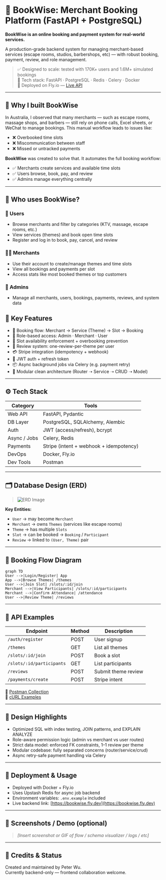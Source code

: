 # 📘 BookWise: Merchant Booking Platform (FastAPI + PostgreSQL)

**BookWise is an online booking and payment system for real-world services.**

A production-grade backend system for managing merchant-based services (escape rooms, studios, barbershops, etc) — with robust booking, payment, review, and role management.

> ✅ Designed to scale: tested with 170K+ users and 1.6M+ simulated bookings  
> 🔧 Tech stack: FastAPI · PostgreSQL · Redis · Celery · Docker  
> 🚀 Deployed on Fly.io — [Live API](https://bookwise.fly.dev/docs#/)

---

## 🧭 Why I built BookWise

In Australia, I observed that many merchants — such as escape rooms, massage shops, and barbers — still rely on phone calls, Excel sheets, or WeChat to manage bookings. This manual workflow leads to issues like:

- ❌ Overbooked time slots  
- ❌ Miscommunication between staff  
- ❌ Missed or untracked payments

**BookWise** was created to solve that. It automates the full booking workflow:

- ✅ Merchants create services and available time slots  
- ✅ Users browse, book, pay, and review  
- ✅ Admins manage everything centrally

---

## 👥 Who uses BookWise?

### 🧑 Users
- Browse merchants and filter by categories (KTV, massage, escape rooms, etc.)
- View services (themes) and book open time slots
- Register and log in to book, pay, cancel, and review

### 🧑‍💼 Merchants
- Use their account to create/manage themes and time slots
- View all bookings and payments per slot
- Access stats like most booked themes or top customers

### 👑 Admins
- Manage all merchants, users, bookings, payments, reviews, and system data

## 🌟 Key Features

- 🧾 Booking flow: Merchant → Service (Theme) → Slot → Booking
- 🔐 Role-based access: Admin · Merchant · User
- 📅 Slot availability enforcement + overbooking prevention
- 💬 Review system: one-review-per-theme per user
- 💳 Stripe integration (idempotency + webhook)
- 🚦 JWT auth + refresh token
- 📦 Async background jobs via Celery (e.g. payment retry)
- 🧱 Modular clean architecture (Router ➝ Service ➝ CRUD ➝ Model)

---

## ⚙️ Tech Stack

| Category       | Tools                                      |
|----------------|---------------------------------------------|
| Web API        | FastAPI, Pydantic                          |
| DB Layer       | PostgreSQL, SQLAlchemy, Alembic            |
| Auth           | JWT (access/refresh), bcrypt               |
| Async / Jobs   | Celery, Redis                              |
| Payments       | Stripe (intent + webhook + idempotency)    |
| DevOps         | Docker, Fly.io                             |
| Dev Tools      | Postman                    |

---

## 🗂️ Database Design (ERD)

> ![ERD Image](link-to-your-image-or-dbdiagram)

**Key Entities:**
- `User` → may become `Merchant`
- `Merchant` → owns `Themes` (services like escape rooms)
- `Theme` → has multiple `Slots`
- `Slot` → can be booked → `Booking` / `Participant`
- `Review` → linked to `(User, Theme)` pair

---

## 🔄 Booking Flow Diagram

```mermaid
graph TD
User -->|Login/Register| App
App -->|Browse Themes| /themes
User -->|Join Slot| /slots/:id/join
Merchant -->|View Participants| /slots/:id/participants
Merchant -->|Confirm Attendance| /attendance
User -->|Review Theme| /reviews
```

---

## 🔌 API Examples

| Endpoint                  | Method | Description             |
|---------------------------|--------|-------------------------|
| `/auth/register`          | POST   | User signup             |
| `/themes`                 | GET    | List all themes         |
| `/slots/:id/join`         | POST   | Book a slot             |
| `/slots/:id/participants` | GET    | List participants       |
| `/reviews`                | POST   | Submit theme review     |
| `/payments/create`        | POST   | Stripe intent           |

📎 [Postman Collection](#)  
📎 [cURL Examples](#)

---

## 🧠 Design Highlights

- Optimized SQL with index testing, JOIN patterns, and EXPLAIN ANALYZE
- Role-aware permission logic (admin vs merchant vs user routes)
- Strict data model: enforced FK constraints, 1–1 review per theme
- Modular codebase: fully separated concerns (router/service/crud)
- Async retry-safe payment handling via Celery

---

## 🚀 Deployment & Usage

- Deployed with Docker + Fly.io
- Uses Upstash Redis for async job backend
- Environment variables: `.env.example` included
- Live backend link: [https://bookwise.fly.dev](https://bookwise.fly.dev)

---

## 📸 Screenshots / Demo (optional)

> _[Insert screenshot or GIF of flow / schema visualizer / logs / etc]_

---

## 👥 Credits & Status

Created and maintained by Peter Wu.  
Currently backend-only — frontend collaboration welcome.
